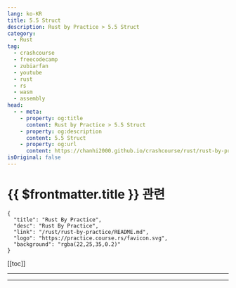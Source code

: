 ```yaml
---
lang: ko-KR
title: 5.5 Struct
description: Rust by Practice > 5.5 Struct
category: 
  - Rust
tag: 
  - crashcourse
  - freecodecamp
  - zubiarfan
  - youtube
  - rust
  - rs
  - wasm
  - assembly
head:
  - - meta:
    - property: og:title
      content: Rust by Practice > 5.5 Struct
    - property: og:description
      content: 5.5 Struct
    - property: og:url
      content: https://chanhi2000.github.io/crashcourse/rust/rust-by-practice/compound-types/struct.html
isOriginal: false
---
```


# {{ $frontmatter.title }} 관련

```component VPCard
{
  "title": "Rust By Practice",
  "desc": "Rust By Practice",
  "link": "/rust/rust-by-practice/README.md",
  "logo": "https://practice.course.rs/favicon.svg",
  "background": "rgba(22,25,35,0.2)"
}
```

[[toc]]

---

<SiteInfo
  name="6.5 Struct | Rust By Practice"
  desc="6.5 Struct"
  url="https://practice.rs/compound-types/struct.html"
  logo="https://practice.course.rs/favicon.svg"
  preview="https://github.com/sunface/rust-by-practice/blob/master/en/assets/header.jpg?raw=true"/>

<!-- TODO: 작성 -->

---

<TagLinsk />